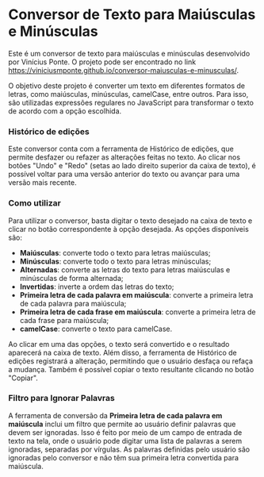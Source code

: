 # Conversor de Texto para Maiúsculas e Minúsculas

Este é um conversor de texto para maiúsculas e minúsculas desenvolvido por Vinícius Ponte. O projeto pode ser encontrado no link https://viniciusmponte.github.io/conversor-maiusculas-e-minusculas/.

O objetivo deste projeto é converter um texto em diferentes formatos de letras, como maiúsculas, minúsculas, camelCase, entre outros. Para isso, são utilizadas expressões regulares no JavaScript para transformar o texto de acordo com a opção escolhida.

### Histórico de edições

Este conversor conta com a ferramenta de Histórico de edições, que permite desfazer ou refazer as alterações feitas no texto. Ao clicar nos botões "Undo" e "Redo" (setas ao lado direito superior da caixa de texto), é possível voltar para uma versão anterior do texto ou avançar para uma versão mais recente.

### Como utilizar

Para utilizar o conversor, basta digitar o texto desejado na caixa de texto e clicar no botão correspondente à opção desejada. As opções disponíveis são:

- **Maiúsculas**: converte todo o texto para letras maiúsculas;
- **Minúsculas**: converte todo o texto para letras minúsculas;
- **Alternadas**: converte as letras do texto para letras maiúsculas e minúsculas de forma alternada;
- **Invertidas**: inverte a ordem das letras do texto;
- **Primeira letra de cada palavra em maiúscula**: converte a primeira letra de cada palavra para maiúscula;
- **Primeira letra de cada frase em maiúscula**: converte a primeira letra de cada frase para maiúscula;
- **camelCase**: converte o texto para camelCase.

Ao clicar em uma das opções, o texto será convertido e o resultado aparecerá na caixa de texto. Além disso, a ferramenta de Histórico de edições registrará a alteração, permitindo que o usuário desfaça ou refaça a mudança. Também é possível copiar o texto resultante clicando no botão "Copiar".

### Filtro para Ignorar Palavras

A ferramenta de conversão da **Primeira letra de cada palavra em maiúscula** inclui um filtro que permite ao usuário definir palavras que devem ser ignoradas. Isso é feito por meio de um campo de entrada de texto na tela, onde o usuário pode digitar uma lista de palavras a serem ignoradas, separadas por vírgulas. As palavras definidas pelo usuário são ignoradas pelo conversor e não têm sua primeira letra convertida para maiúscula.
